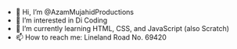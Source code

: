 - 👋 Hi, I’m @AzamMujahidProductions
- 👀 I’m interested in Di Coding
- 🌱 I’m currently learning HTML, CSS, and JavaScript (also Scratch)
- 📫 How to reach me: Lineland Road No. 69420

<!---
AzamMujahidProductions/AzamMujahidProductions is a ✨ special ✨ repository because its `README.md` (this file) appears on your GitHub profile.
You can click the Preview link to take a look at your changes.
--->
